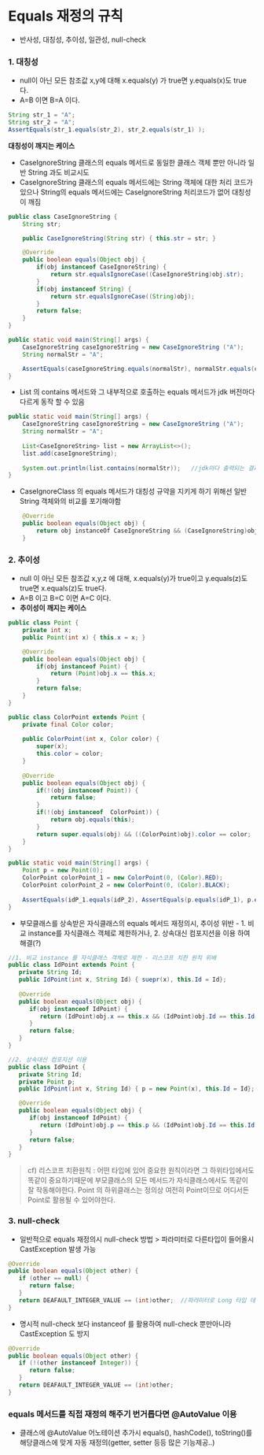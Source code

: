 # Equals 재정의 규칙
* 반사성, 대칭성, 추이성, 일관성, null-check
### 1. 대칭성
* null이 아닌 모든 참조값 x,y에 대해 x.equals(y) 가 true면 y.equals(x)도 true 다.
* A=B 이면 B=A 이다.
```java
String str_1 = "A";
String str_2 = "A";
AssertEquals(str_1.equals(str_2), str_2.equals(str_1) );
```
**대칭성이 깨지는 케이스**
* CaseIgnoreString 클래스의 equals 메서드로 동일한 클래스 객체 뿐만 아니라 일반 String 과도 비교시도
* CaseIgnoreString 클래스의 equals 메서드에는 String 객체에 대한 처리 코드가 있으나 String의 equals 메서드에는 CaseIgnoreString 처리코드가 없어 대칭성이 깨짐 
```java
public class CaseIgnoreString {
	String str;

	public CaseIgnoreString(String str) { this.str = str; }

	@Override
	public boolean equals(Object obj) {
		if(obj instanceof CaseIgnoreString) {
			return str.equalsIgnoreCase((CaseIgnoreString)obj.str);
		}
		if(obj instanceof String) {
			return str.equalsIgnoreCase((String)obj);
		}
		return false;
	}
}

public static void main(String[] args) {
	CaseIgnoreString caseIgnoreString = new CaseIgnoreString ("A");
	String normalStr = "A";

	AssertEquals(caseIgnoreString.equals(normalStr), normalStr.equals(caseIgnoreString )); //false
}
```
* List<CaseIgnoreString> 의 contains 메서드와 그 내부적으로 호출하는 equals 메서드가 jdk 버전마다 다르게 동작 할 수 있음
```java
public static void main(String[] args) {
	CaseIgnoreString caseIgnoreString = new CaseIgnoreString ("A");
	String normalStr = "A";
    
    List<CaseIgnoreString> list = new ArrayList<>();
    list.add(caseIgnoreString);
    
    System.out.println(list.contains(normalStr));   //jdk마다 출력되는 결과가 다름
}
```
* CaseIgnoreClass 의 equals 메서드가 대칭성 규약을 지키게 하기 위해선 일반 String 객체와의 비교를 포기해야함
```java
	@Override
	public boolean equals(Object obj) {
        return obj instanceOf CaseIgnoreString && (CaseIgnoreString)obj.str.equalsIgnoreCase(this.str);
	}
```

### 2. 추이성
* null 이 아닌 모든 참조값 x,y,z 에 대해, x.equals(y)가 true이고 y.equals(z)도 true면 x.equals(z)도 true다.
* A=B 이고 B=C 이면 A=C 이다.
* **추이성이 깨지는 케이스**
```java
public class Point {
	private int x;
	public Point(int x) { this.x = x; }

	@Override
	public boolean equals(Object obj) {
		if(obj instanceof Point) {
			return (Point)obj.x == this.x;
		}
		return false;
	}
}

public class ColorPoint extends Point {
    private final Color color;
    
    public ColorPoint(int x, Color color) {
        super(x);
        this.color = color;
    }
	
	@Override
	public boolean equals(Object obj) {
        if(!(obj instanceof Point)) {
            return false;
        }
        if(!(obj instanceof  ColorPoint)) {
            return obj.equals(this);
        }
        return super.equals(obj) && ((ColorPoint)obj).color == color;
	}
}

public static void main(String[] args) {
	Point p = new Point(0);
	ColorPoint colorPoint_1 = new ColorPoint(0, (Color).RED);
	ColorPoint colorPoint_2 = new ColorPoint(0, (Color).BLACK);
	
	AssertEquals(idP_1.equals(idP_2), AssertEquals(p.equals(idP_1), p.equals(idP_2));
}
```
* 부모클래스를 상속받은 자식클래스의 equals 메서드 재정의시,  추이성 위반 - 1. 비교 instance를 자식클래스 객체로 제한하거나, 2. 상속대신 컴포지션을 이용 하여 해결(?)
```java
//1. 비교 instance 를 자식클래스 객체로 제한 - 리스코프 치한 원칙 위배
public class IdPoint extends Point {
   private String Id;
   public IdPoint(int x, String Id) { suepr(x), this.Id = Id};
	
   @Override
   public boolean equals(Object obj) {
      if(obj instanceof IdPoint) {
         return (IdPoint)obj.x == this.x && (IdPoint)obj.Id == this.Id; 
      }
      return false;
   }
}

//2. 상속대신 컴포지션 이용
public class IdPoint {
   private String Id;
   private Point p;
   public IdPoint(int x, String Id) { p = new Point(x), this.Id = Id};

   @Override
   public boolean equals(Object obj) {
      if(obj instanceof IdPoint) {
         return (IdPoint)obj.p == this.p && (IdPoint)obj.Id == this.Id; 
      }
      return false;
   }
}
```
> cf) 리스코프 치환원칙 : 어떤 타입에 있어 중요한 원칙이라면 그 하위타입에서도 똑같이 중요하기때문에 부모클래스의 모든 메서드가 자식클래스에서도 똑같이 잘 작동해야한다. 
> Point 의 하위클래스는 정의상 여전히 Point이므로 어디서든 Point로 활용될 수 있어야한다.
### 3. null-check
* 일반적으로 equals 재정의시 null-check 방법 > 파라미터로 다른타입이 들어올시 CastException 발생 가능
```java
@Override  
public boolean equals(Object other) {  
   if (other == null) {  
      return false;  
   }  
   return DEAFAULT_INTEGER_VALUE == (int)other;  //파라미터로 Long 타입 데이터 들어올시 	CaseException 발생
}  
```
* 명시적 null-check 보다 instanceof 를 활용하여 null-check 뿐만아니라 CastException 도 방지
```java
@Override  
public boolean equals(Object other) {  
   if (!(other instanceof Integer)) {  
      return false;  
   }  
   return DEAFAULT_INTEGER_VALUE == (int)other;
}  
```
### equals 메서드를 직접 재정의 해주기 번거롭다면 @AutoValue 이용
* 클래스에 @AutoValue 어노테이션 추가시 equals(), hashCode(), toString()를 해당클래스에 맞게 자동 재정의(getter, setter 등등 많은 기능제공..)